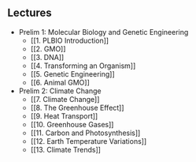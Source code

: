 ## Lectures

- Prelim 1: Molecular Biology and Genetic Engineering
	- [[1. PLBIO Introduction]]
	- [[2. GMO]]
	- [[3. DNA]]
	- [[4. Transforming an Organism]]
	- [[5. Genetic Engineering]]
	- [[6. Animal GMO]]
- Prelim 2: Climate Change
	- [[7. Climate Change]]
	- [[8. The Greenhouse Effect]]
	- [[9. Heat Transport]]
	- [[10. Greenhouse Gases]]
	- [[11. Carbon and Photosynthesis]]
	- [[12. Earth Temperature Variations]]
	- [[13. Climate Trends]]